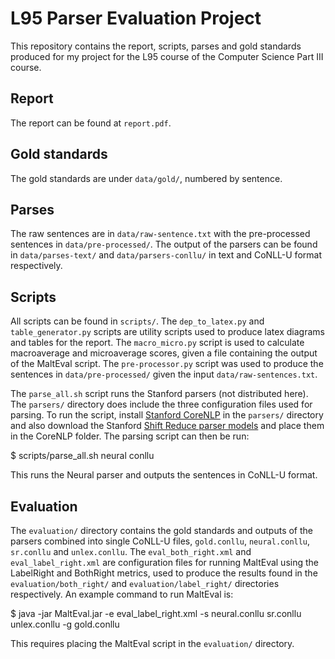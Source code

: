 # L95 Parser Evaluation Project

This repository contains the report, scripts, parses and gold standards produced for my project for the L95 course of the Computer Science Part III course. 

## Report

The report can be found at `report.pdf`.

## Gold standards

The gold standards are under `data/gold/`, numbered by sentence.

## Parses

The raw sentences are in `data/raw-sentence.txt` with the pre-processed sentences in `data/pre-processed/`. The output of the parsers can be found in `data/parses-text/` and `data/parsers-conllu/` in text and CoNLL-U format respectively. 

## Scripts

All scripts can be found in `scripts/`. The `dep_to_latex.py` and `table_generator.py` scripts are utility scripts used to produce latex diagrams and tables for the report. The `macro_micro.py` script is used to calculate macroaverage and microaverage scores, given a file containing the output of the MaltEval script. The `pre-processor.py` script was used to produce the sentences in `data/pre-processed/` given the input `data/raw-sentences.txt`. 

The `parse_all.sh` script runs the Stanford parsers (not distributed here). The `parsers/` directory does include the three configuration files used for parsing. To run the script, install [Stanford CoreNLP](https://github.com/stanfordnlp/CoreNLP) in the `parsers/` directory and also download the Stanford [Shift Reduce parser models](https://nlp.stanford.edu/software/srparser.html) and place them in the CoreNLP folder. The parsing script can then be run:

  $ scripts/parse_all.sh neural conllu

This runs the Neural parser and outputs the sentences in CoNLL-U format.

## Evaluation

The `evaluation/` directory contains the gold standards and outputs of the parsers combined into single CoNLL-U files, `gold.conllu`, `neural.conllu`, `sr.conllu` and `unlex.conllu`. The `eval_both_right.xml` and `eval_label_right.xml` are configuration files for running MaltEval using the LabelRight and BothRight metrics, used to produce the results found in the `evaluation/both_right/` and `evaluation/label_right/` directories respectively. An example command to run MaltEval is:

  $ java -jar MaltEval.jar -e eval_label_right.xml -s neural.conllu sr.conllu unlex.conllu -g gold.conllu
  
This requires placing the MaltEval script in the `evaluation/` directory.
